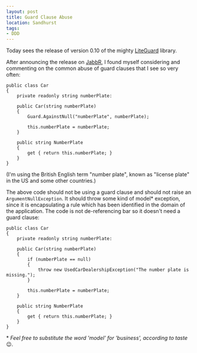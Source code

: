 ```yaml
---
layout: post
title: Guard Clause Abuse
location: Sandhurst
tags:
- DDD
---
```


Today sees the release of version 0.10 of the mighty [LiteGuard](https://www.nuget.org/packages?q=liteguard) library.

After announcing the release on [JabbR](https://jabbr.net/#/rooms/general-chat), I found myself considering and commenting on the common abuse of guard clauses that I see so very often:

<!--excerpt-->

    public class Car
    {
        private readonly string numberPlate:

        public Car(string numberPlate)
        {
            Guard.AgainstNull("numberPlate", numberPlate);
            
            this.numberPlate = numberPlate;
        }
        
        public string NumberPlate
        {
            get { return this.numberPlate; }
        }
    }

(I'm using the British English term "number plate", known as "license plate" in the US and some other countries.)

The above code should not be using a guard clause and should not raise an `ArgumentNullException`. It should throw some kind of model* exception, since it is encapsulating a rule which has been identified in the domain of the application. The code is not de-referencing bar so it doesn't need a guard clause:

    public class Car
    {
        private readonly string numberPlate:

        public Car(string numberPlate)
        {
            if (numberPlate == null)
            {
                throw new UsedCarDealershipException("The number plate is missing.");
            }
            
            this.numberPlate = numberPlate;
        }
        
        public string NumberPlate
        {
            get { return this.numberPlate; }
        }
    }

\* *Feel free to substitute the word 'model' for 'business', according to taste* :wink:.
